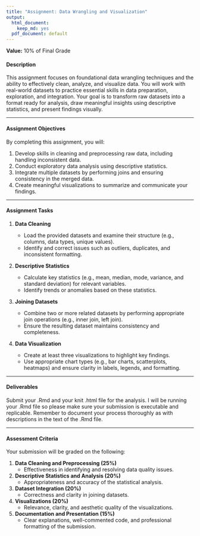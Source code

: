 ```yaml
---
title: "Assignment: Data Wrangling and Visualization"
output:
  html_document:
    keep_md: yes
  pdf_document: default
---
```


**Value:** 10% of Final Grade  

#### **Description**  
This assignment focuses on foundational data wrangling techniques and the ability to effectively clean, analyze, and visualize data. You will work with real-world datasets to practice essential skills in data preparation, exploration, and integration. Your goal is to transform raw datasets into a format ready for analysis, draw meaningful insights using descriptive statistics, and present findings visually.

---

#### **Assignment Objectives**  
By completing this assignment, you will:  
1. Develop skills in cleaning and preprocessing raw data, including handling inconsistent data.  
2. Conduct exploratory data analysis using descriptive statistics.  
3. Integrate multiple datasets by performing joins and ensuring consistency in the merged data.  
4. Create meaningful visualizations to summarize and communicate your findings.  

---

#### **Assignment Tasks**  
1. **Data Cleaning**  
   - Load the provided datasets and examine their structure (e.g., columns, data types, unique values).  
   - Identify and correct issues such as outliers, duplicates, and inconsistent formatting.  

2. **Descriptive Statistics**  
   - Calculate key statistics (e.g., mean, median, mode, variance, and standard deviation) for relevant variables.  
   - Identify trends or anomalies based on these statistics.  

3. **Joining Datasets**  
   - Combine two or more related datasets by performing appropriate join operations (e.g., inner join, left join).  
   - Ensure the resulting dataset maintains consistency and completeness.  

4. **Data Visualization**  
   - Create at least three visualizations to highlight key findings.  
   - Use appropriate chart types (e.g., bar charts, scatterplots, heatmaps) and ensure clarity in labels, legends, and formatting.  

---

#### **Deliverables**  

Submit your .Rmd and your knit .html file for the analysis. I will be running your .Rmd file so please make sure your submission is executable and replicable. Remember to document your process thoroughly as with descriptions in the text of the .Rmd file. 

---

#### **Assessment Criteria**  

Your submission will be graded on the following:  
1. **Data Cleaning and Preprocessing (25%)**  
   - Effectiveness in identifying and resolving data quality issues.  
2. **Descriptive Statistics and Analysis (20%)**  
   - Appropriateness and accuracy of the statistical analysis.  
4. **Dataset Integration (20%)**  
   - Correctness and clarity in joining datasets.  
5. **Visualizations (20%)**  
   - Relevance, clarity, and aesthetic quality of the visualizations.  
6. **Documentation and Presentation (15%)**  
   - Clear explanations, well-commented code, and professional formatting of the submission.  

